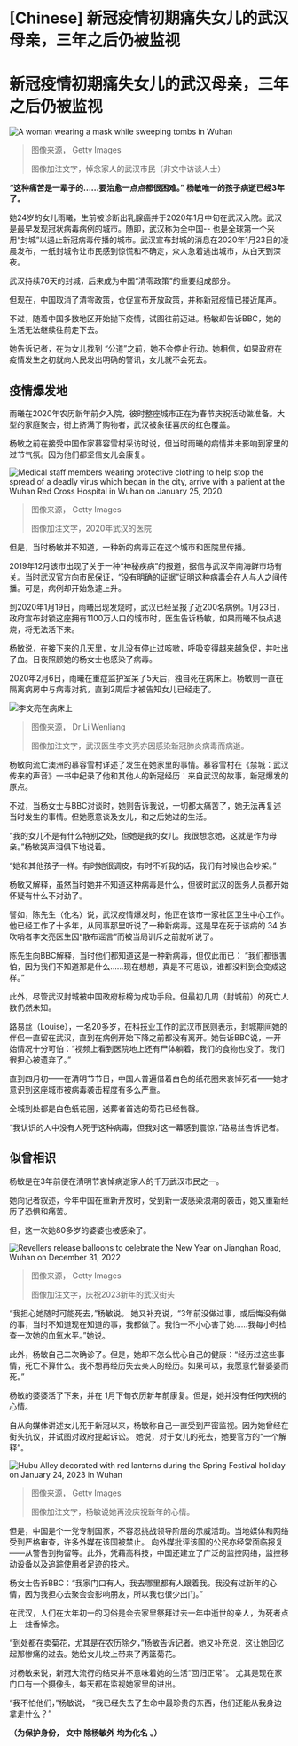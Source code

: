 # [Chinese] 新冠疫情初期痛失女儿的武汉母亲，三年之后仍被监视

#  新冠疫情初期痛失女儿的武汉母亲，三年之后仍被监视


![A woman wearing a mask while sweeping tombs in Wuhan](_128588639_gettyimages-1310662895.jpg)

> 图像来源，  Getty Images
>
> 图像加注文字，悼念家人的武汉市民（非文中访谈人士）

**“这种痛苦是一辈子的......要治愈一点点都很困难。” 杨敏唯一的孩子病逝已经3年了。**

她24岁的女儿雨曦，生前被诊断出乳腺癌并于2020年1月中旬在武汉入院。武汉是最早发现冠状病毒病例的城市。随即，武汉称为全中国-- 也是全球第一个采用“封城”以遏止新冠病毒传播的城市。武汉宣布封城的消息在2020年1月23日的凌晨发布，一纸封城令让市民感到惊慌和不确定，众人急着逃出城市，从白天到深夜。

武汉持续76天的封城，后来成为中国“清零政策”的重要组成部分。

但现在，中国取消了清零政策，仓促宣布开放政策，并称新冠疫情已接近尾声。

不过，随着中国多数地区开始抛下疫情，试图往前迈进。杨敏却告诉BBC，她的生活无法继续往前走下去。

她告诉记者，在为女儿找到 “公道”之前，她不会停止行动。她相信，如果政府在疫情发生之初就向人民发出明确的警讯，女儿就不会死去。

##  疫情爆发地

雨曦在2020年农历新年前夕入院，彼时整座城市正在为春节庆祝活动做准备。大型的家庭聚会，街上挤满了购物者，武汉被象征喜庆的红色覆盖。

杨敏之前在接受中国作家慕容雪村采访时说，但当时雨曦的病情并未影响到家里的过节气氛。因为他们都坚信女儿会康复。

![Medical staff members wearing protective clothing to help stop the spread of a deadly virus which began in the city, arrive with a patient at the Wuhan Red Cross Hospital in Wuhan on January 25, 2020.](_128586771_gettyimages-1196130133.jpg)

> 图像来源，  Getty Images
>
> 图像加注文字，2020年武汉的医院

但是，当时杨敏并不知道，一种新的病毒正在这个城市和医院里传播。

2019年12月该市出现了关于一种“神秘疾病”的报道，据信与武汉华南海鲜市场有关。当时武汉官方向市民保证，“没有明确的证据”证明这种病毒会在人与人之间传播。可是，病例却开始急遽上升。

到2020年1月19日，雨曦出现发烧时，武汉已经呈报了近200名病例。1月23日，政府宣布封锁这座拥有1100万人口的城市时，医生告诉杨敏，如果雨曦不快点退烧，将无法活下来。

杨敏说，在接下来的几天里，女儿没有停止过咳嗽，呼吸变得越来越急促，并吐出了血。日夜照顾她的杨女士也感染了病毒。

2020年2月6日，雨曦在重症监护室呆了5天后，独自死在病床上。杨敏则一直在隔离病房中与病毒对抗，直到2周后才被告知女儿已经走了。

![李文亮在病床上](_111041451_ea751094-9a76-4b1d-841d-87ca3d07cad2.jpg)

> 图像来源，  Dr Li Wenliang
>
> 图像加注文字，武汉医生李文亮亦因感染新冠肺炎病毒而病逝。

杨敏向流亡澳洲的慕容雪村详述了发生在她家里的事情。慕容雪村在《禁城：武汉传来的声音》一书中纪录了他和其他人的新冠经历：来自武汉的故事，新冠爆发的原点。

不过，当杨女士与BBC对谈时，她则告诉我说，一切都太痛苦了，她无法再复述当时发生的事情。但她愿意谈及女儿，和之后她过的生活。

“我的女儿不是有什么特别之处，但她是我的女儿。我很想念她，这就是作为母亲。”杨敏哭声泪俱下地说着。

“她和其他孩子一样。有时她很调皮，有时不听我的话，我们有时候也会吵架。”

杨敏又解释，虽然当时她并不知道这种病毒是什么，但彼时武汉的医务人员都开始怀疑有什么不对劲了。

譬如，陈先生（化名）说，武汉疫情爆发时，他正在该市一家社区卫生中心工作。他已经工作了十多年，从同事那里听说了一种新病毒。这是早在死于该病的 34 岁吹哨者李文亮医生因“散布谣言”而被当局训斥之前就听说了。

陈先生向BBC解释，当时他们都知道这是一种新病毒，但仅此而已： “我们都很害怕，因为我们不知道那是什么......现在想想，真是不可思议，谁都没料到会变成这样。”

此外，尽管武汉封城被中国政府标榜为成功手段。但最初几周（封城前）的死亡人数仍然未知。

路易丝（Louise），一名20多岁，在科技业工作的武汉市民则表示，封城期间她的伴侣一直留在武汉，直到在病例开始下降之前都没有离开。她告诉BBC说，一开始情况十分可怕：“视频上看到医院地上还有尸体躺着，我们的食物也没了。我们很担心被遗弃了。”

直到四月初——在清明节节日，中国人普遍借着白色的纸花圈来哀悼死者——她才意识到这座城市被病毒袭击程度有多么严重。


全城到处都是白色纸花圈，送葬者首选的菊花已经售罄。

“我认识的人中没有人死于这种病毒，但我对这一幕感到震惊，”路易丝告诉记者。

##  似曾相识

杨敏是在3年前便在清明节哀悼病逝家人的千万武汉市民之一。

她向记者叙述，今年中国在重新开放时，受到新一波感染浪潮的袭击，她又重新经历了恐惧和痛苦。

但，这一次她80多岁的婆婆也被感染了。

![Revellers release balloons to celebrate the New Year on Jianghan Road, Wuhan on December 31, 2022](_128176273_gettyimages-1453494724.jpg)

> 图像来源，  Getty Images
>
> 图像加注文字，庆祝2023新年的武汉街头

“我担心她随时可能死去，”杨敏说。 她又补充说，“3年前没做过事，或后悔没有做的事，当时不知道现在知道的事，我都做了。我怕一不小心害了她……我每小时检查一次她的血氧水平。”她说。

此外，杨敏自己二次确诊了。但是，她却不怎么忧心自己的健康：“经历过这些事情，死亡不算什么。我不想再经历失去亲人的经历。如果可以，我愿意代替婆婆而死。”

杨敏的婆婆活了下来，并在 1月下旬农历新年前康复。但是，她并没有任何庆祝的心情。

自从向媒体讲述女儿死于新冠以来，杨敏称自己一直受到严密监视。因为她曾经在街头抗议，并试图对政府提起诉讼。 她说，对于女儿的死去，她要官方的“一个解释”。

![Hubu Alley decorated with red lanterns during the Spring Festival holiday on January 24, 2023 in Wuhan](_128586779_gettyimages-1459059326.jpg)

> 图像来源，  Getty Images
>
> 图像加注文字，杨敏说她再没庆祝新年的心情。

但是，中国是个一党专制国家，不容忍挑战领导阶层的示威活动。当地媒体和网络受到严格审查，许多外媒在该国被禁止。 向外媒批评该国的公民亦经常面临报复——从警告到拘留等。此外，凭藉高科技，中国还建立了广泛的监控网络，监控移动设备以及追踪使用者足迹的技术。

杨女士告诉BBC：“我家门口有人，我去哪里都有人跟着我。我没有过新年的心情，因为我担心去聚会会影响朋友，所以我也很少出门。”

在武汉，人们在大年初一的习俗是会去家里祭拜过去一年中逝世的亲人，为死者点上一炷香悼念。

“到处都在卖菊花，尤其是在农历除夕，”杨敏告诉记者。她又补充说，这让她回忆起那惨痛的过去。她给女儿坟上带来了两篮菊花。

对杨敏来说，新冠大流行的结束并不意味着她的生活“回归正常”。 尤其是现在家门口有一个摄像头，每天都在监视她家里的进出。

“我不怕他们，”杨敏说， “我已经失去了生命中最珍贵的东西，他们还能从我身边拿走什么？”

**（为保护身份，** **文中** **除杨敏外** **均为化名** **。）**


